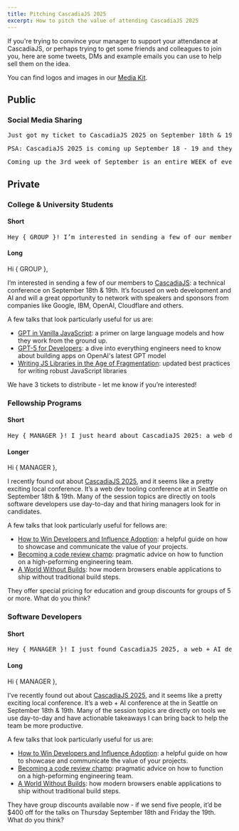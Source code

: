 ```yaml
---
title: Pitching CascadiaJS 2025
excerpt: How to pitch the value of attending CascadiaJS 2025
---
```

If you're trying to convince your manager to support your attendance at CascadiaJS, or perhaps trying to get some friends and colleagues to join you, here are some tweets, DMs and example emails you can use to help sell them on the idea.

<div class="info highlight">You can find logos and images in our <a href="/2025/media-kit">Media Kit</a>.</div>


## Public

### Social Media Sharing

<pre class="sharing">
Just got my ticket to CascadiaJS 2025 on September 18th & 19th! It's a Web + AI developer conference in Seattle, WA that's featuring speakers from Google, OpenAI, Cloudflare and more. See you there! https://cascadiajs.com/2025
</pre>

<pre class="sharing">
PSA: CascadiaJS 2025 is coming up September 18 - 19 and they're going to cover everything from what's new in the web platform to how to use the good parts of AI to ship better software. It's the perfect place to level up, build your network and have fun for a few days in Seattle! Learn more at: https://cascadiajs.com/2025
</pre>

<pre class="sharing">
Coming up the 3rd week of September is an entire WEEK of events for developers in Seattle: Training Workshops on Deno, TypeScript, React & more (Sept 15 - 17), the CascadiaJS 2025 conference (Sept 18 - 19) and the Cascadia AI Hackathon (Sept 20 - 21). Details at: https://cascadiajs.com/2025
</pre>

## Private

### College & University Students

#### Short

<pre class="sharing">
Hey { GROUP }! I’m interested in sending a few of our members to CascadiaJS: a technial conference on September 18th & 19th. It’s focused on web development and AI and will a great opportunity to network with speakers and sponsors from companies like Google, IBM, OpenAI, Cloudflare and others. We have 3 tickets to distribute - let me know if you’re interested!
</pre>

#### Long

<div class="sharing">
Hi { GROUP },

I’m interested in sending a few of our members to [CascadiaJS](/2025): a technical conference on September 18th & 19th. It’s focused on web development and AI and will a great opportunity to network with speakers and sponsors from companies like Google, IBM, OpenAI, Cloudflare and others.

A few talks that look particularly useful for us are:

- [GPT in Vanilla JavaScript](/2025/talks/view-source-for-ai-gpt-in-vanilla-javascript): a primer on large language models and how they work from the ground up.
- [GPT-5 for Developers](/2025/talks/gpt-5-for-developers): a dive into everything engineers need to know about building apps on OpenAI's latest GPT model
- [Writing JS Libraries in the Age of Fragmentation](/2025/talks/runtime-error-writing-js-libraries-in-the-age-of-fragmentation): updated best practices for writing robust JavaScript libraries


We have 3 tickets to distribute - let me know if you’re interested!
</div>

### Fellowship Programs

#### Short

<pre class="sharing">
Hey { MANAGER }! I just heard about CascadiaJS 2025: a web dev + AI conference in Seattle on September 18th & 19th. It’s covering a lot of the tools hiring managers look for in applicants, and I think would be tremendously useful for the fellows to attend. I’m particularly excited about the talks on new web APIs, fast build systems and AI engineering. Those points come up a lot in interviews and can make the fellows really stand out.
</pre>

#### Longer

<div class="sharing">
Hi { MANAGER },

I recently found out about [CascadiaJS 2025](/2025), and it seems like a pretty exciting local conference. It’s a web dev tooling conference at in Seattle on September 18th & 19th. Many of the session topics are directly on tools software developers use day-to-day and that hiring managers look for in candidates. 

A few talks that look particularly useful for fellows are:

- [How to Win Developers and Influence Adoption](https://cascadiajs.com/2025/talks/how-to-win-developers-and-influence-adoption): a helpful guide on how to showcase and communicate the value of your projects.
- [Becoming a code review champ](https://cascadiajs.com/2025/talks/becoming-a-code-review-champ): pragmatic advice on how to function on a high-peforming engineering team. 
- [A World Without Builds](/2025/talks/a-world-without-builds): how modern browsers enable applications to ship without traditional build steps.

They offer special pricing for education and group discounts for groups of 5 or more. What do you think? 
</div>

### Software Developers

#### Short

<pre class="sharing">
Hey { MANAGER }! I just found CascadiaJS 2025, a web + AI developer conference in Seattle on September 18th & 19th. It’s covering a lot of the tools we use, and I think would be tremendously useful for us to send a few people to attend. I’m particularly excited about the talks on new web APIs, fast build systems and AI engineering. They have group discounts available now - if we send five people, we could save up $400 for the talks on Thursday September 18th and Friday the 19th. What do you think?
</pre>

#### Long

<div class="sharing">
Hi { MANAGER },

I’ve recently found out about [CascadiaJS 2025](/2025), and it seems like a pretty exciting local conference. It’s a web + AI conference at the in Seattle on September 18th & 19th. Many of the session topics are directly on tools we use day-to-day and have actionable takeaways I can bring back to help the team be more productive. 

A few talks that look particularly useful for us are:

- [How to Win Developers and Influence Adoption](https://cascadiajs.com/2025/talks/how-to-win-developers-and-influence-adoption): a helpful guide on how to showcase and communicate the value of your projects.
- [Becoming a code review champ](https://cascadiajs.com/2025/talks/becoming-a-code-review-champ): pragmatic advice on how to function on a high-peforming engineering team. 
- [A World Without Builds](/2025/talks/a-world-without-builds): how modern browsers enable applications to ship without traditional build steps.

They have group discounts available now - if we send five people, it’d be $400 off for the talks on Thursday September 18th and Friday the 19th. What do you think?
</div>
